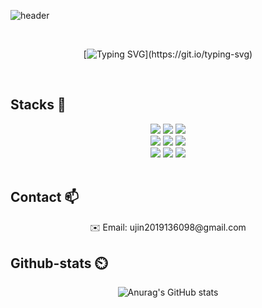 ![header](https://capsule-render.vercel.app/api?type=waving&color=0:c6acf6,100:E6B9F7&width=1500&height=240&section=header&text=Hello%20World✋%20I'm%20WooJin!&fontSize=50&fontColor=ffffff )  


<div align="center">
  <br>

  [![Typing SVG](https://readme-typing-svg.demolab.com?font=Nanum+Gothic+Coding&size=35&pause=1000&color=blue&center=true&vCenter=true&width=1000&lines=“가상현실+게임+개발자를+꿈꾸고+있습니다.”;“미래를+준비하며+고민하는+개발자+입니다.”;)](https://git.io/typing-svg) 
  
</div>

<br>

 
## Stacks 📖
<div align="center">
  <img src="https://img.shields.io/badge/c%23-239120?style=for-the-badge&logo=c-sharp&logoColor=white">
  <img src="https://img.shields.io/badge/c++-00599C?style=for-the-badge&logo=c%2B%2B&logoColor=white">
  <img src="https://img.shields.io/badge/dart-0175C2?style=for-the-badge&logo=dart&logoColor=white">
  <br>
  <img src="https://img.shields.io/badge/unity-000000?style=for-the-badge&logo=unity&logoColor=white">
  <img src="https://img.shields.io/badge/flutter-02569B?style=for-the-badge&logo=flutter&logoColor=white">
  <img src="https://img.shields.io/badge/virtual%20reality-0071BC?style=for-the-badge&logo=virtual-reality&logoColor=white">
  <br>
  <img src="https://img.shields.io/badge/github-181717?style=for-the-badge&logo=github&logoColor=white">
  <img src="https://img.shields.io/badge/discord-5865F2?style=for-the-badge&logo=discord&logoColor=white">
  <img src="https://img.shields.io/badge/notion-000000?style=for-the-badge&logo=notion&logoColor=white">
</div>


<br>

## Contact 📫
<div align="center">
  ✉️ Email: ujin2019136098@gmail.com 

</div>

## Github-stats ⏲️  
<div align="center">
  <img src="https://github-readme-stats.vercel.app/api?username=Korysanan&show_icons=true&theme=dracula" alt="Anurag's GitHub stats">
</div>
